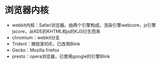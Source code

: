 # 浏览器内核

* webkit内核：Safari浏览器。由两个引擎构成，渲染引擎webcore，js引擎jscore，从KDE的KHTML和js的KJS衍生而来
* chromium：webkit分支
* Trident：微软家的IE，已改用Blink
* Gecko：Mozilla friefox
* presto：opera浏览器，已使用google的引擎Blink
